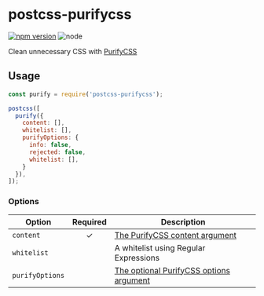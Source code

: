 # postcss-purifycss

[![npm version](https://img.shields.io/npm/v/postcss-purifycss.svg)](https://www.npmjs.com/package/postcss-purifycss) ![node](https://img.shields.io/node/v/postcss-purifycss.svg)

Clean unnecessary CSS with [PurifyCSS](https://github.com/purifycss/purifycss)

## Usage

```js
const purify = require('postcss-purifycss');

postcss([
  purify({
    content: [],
    whitelist: [],
    purifyOptions: {
      info: false,
      rejected: false,
      whitelist: [],
    }
  }),
]);
```

### Options

| Option  | Required | Description |
| ------------ | :------------: | ----------- |
| `content` | ✓ | [The PurifyCSS content argument](https://github.com/purifycss/purifycss#the-content-argument)
| `whitelist` || A whitelist using Regular Expressions
| `purifyOptions` || [The optional PurifyCSS options argument](https://github.com/purifycss/purifycss#the-optional-options-argument)
